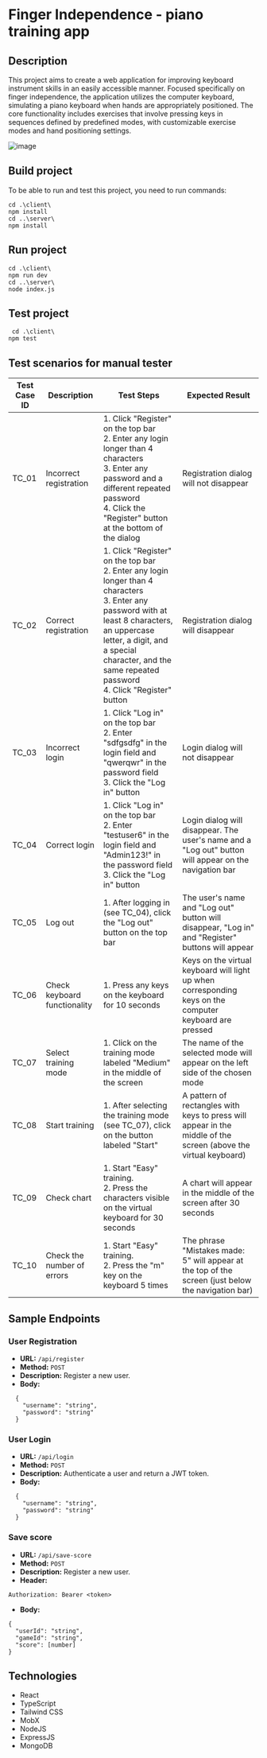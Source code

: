 # Finger Independence - piano training app

## Description

This project aims to create a web application for improving keyboard instrument skills in an easily accessible manner. Focused specifically on finger independence, the application utilizes the computer keyboard, simulating a piano keyboard when hands are appropriately positioned. The core functionality includes exercises that involve pressing keys in sequences defined by predefined modes, with customizable exercise modes and hand positioning settings.

![image](https://github.com/Shymi7/finger_independence/assets/49645106/4c3d364c-e00f-4bb6-85bd-d49ab2b5ea3d)


## Build project
To be able to run and test this project, you need to run commands:
```
cd .\client\
npm install
cd ..\server\
npm install
```

## Run project
```
cd .\client\
npm run dev
cd ..\server\
node index.js
```

## Test project
```
 cd .\client\
npm test
```

## Test scenarios for manual tester

| Test Case ID | Description                  | Test Steps                                                                                                                                                                                                                                         | Expected Result                                                                                                               |
|--------------|------------------------------|----------------------------------------------------------------------------------------------------------------------------------------------------------------------------------------------------------------------------------------------------|-------------------------------------------------------------------------------------------------------------------------------|
| TC_01        | Incorrect registration       | 1. Click "Register" on the top bar<br>2. Enter any login longer than 4 characters<br>3. Enter any password and a different repeated password<br>4. Click the "Register" button at the bottom of the dialog                                         | Registration dialog will not disappear                                                                                         |
| TC_02        | Correct registration         | 1. Click "Register" on the top bar<br>2. Enter any login longer than 4 characters<br>3. Enter any password with at least 8 characters, an uppercase letter, a digit, and a special character, and the same repeated password<br>4. Click "Register" button | Registration dialog will disappear                                                                                             |
| TC_03        | Incorrect login              | 1. Click "Log in" on the top bar<br>2. Enter "sdfgsdfg" in the login field and "qwerqwr" in the password field<br>3. Click the "Log in" button                                                                                                    | Login dialog will not disappear                                                                                                |
| TC_04        | Correct login                | 1. Click "Log in" on the top bar<br>2. Enter "testuser6" in the login field and "Admin123!" in the password field<br>3. Click the "Log in" button                                                                                                 | Login dialog will disappear. The user's name and a "Log out" button will appear on the navigation bar                           |
| TC_05        | Log out                      | 1. After logging in (see TC_04), click the "Log out" button on the top bar                                                                                                                                                                         | The user's name and "Log out" button will disappear, "Log in" and "Register" buttons will appear                               |
| TC_06        | Check keyboard functionality | 1. Press any keys on the keyboard for 10 seconds                                                                                                                                                                                                   | Keys on the virtual keyboard will light up when corresponding keys on the computer keyboard are pressed                        |
| TC_07        | Select training mode         | 1. Click on the training mode labeled "Medium" in the middle of the screen                                                                                                                                                                         | The name of the selected mode will appear on the left side of the chosen mode                                                  |
| TC_08        | Start training               | 1. After selecting the training mode (see TC_07), click on the button labeled "Start"                                                                                                                                                              | A pattern of rectangles with keys to press will appear in the middle of the screen (above the virtual keyboard)                |
| TC_09        | Check chart                  | 1. Start "Easy" training.<br>2. Press the characters visible on the virtual keyboard for 30 seconds                                                                                                                                                 | A chart will appear in the middle of the screen after 30 seconds                                                               |
| TC_10        | Check the number of errors   | 1. Start "Easy" training.<br>2. Press the "m" key on the keyboard 5 times                                                                                                                                                                           | The phrase "Mistakes made: 5" will appear at the top of the screen (just below the navigation bar)                             |



## Sample Endpoints

### User Registration

- **URL:** `/api/register`
- **Method:** `POST`
- **Description:** Register a new user.
- **Body:**

```
  {
    "username": "string",
    "password": "string"
  }
```
### User Login
- **URL:** `/api/login`
- **Method:** `POST`
- **Description:** Authenticate a user and return a JWT token.
- **Body:**

```
  {
    "username": "string",
    "password": "string"
  }
```
### Save score
- **URL:** `/api/save-score`
- **Method:** `POST`
- **Description:** Register a new user.
- **Header:**

```
Authorization: Bearer <token>

```
- **Body:**

```
{
  "userId": "string",
  "gameId": "string",
  "score": [number]
}
```

## Technologies
- React
- TypeScript
- Tailwind CSS
- MobX
- NodeJS
- ExpressJS
- MongoDB
